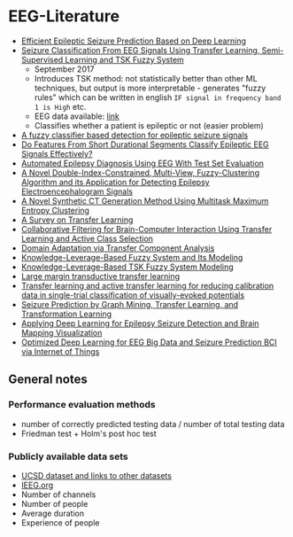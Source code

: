 # EEG-Literature

* [Efficient Epileptic Seizure Prediction Based on Deep Learning](https://ieeexplore.ieee.org/document/8765420)
* [Seizure Classification From EEG Signals Using Transfer Learning, Semi-Supervised Learning and TSK Fuzzy System](https://ieeexplore.ieee.org/document/8024036)  
  * September 2017  
  * Introduces TSK method: not statistically better than other ML techniques, but output is more interpretable - generates "fuzzy rules" which can be written in english ``IF signal in frequency band 1 is High`` etc.
  * EEG data available: [link](http://epileptologie-bonn.de/cms/front_content.php?idcat=193&lang=3&changelang=3)
  * Classifies whether a patient is epileptic or not (easier problem)
* [A fuzzy classifier based detection for epileptic seizure signals](https://ieeexplore.ieee.org/document/8289771)
* [Do Features From Short Durational Segments Classify Epileptic EEG Signals Effectively?](https://ieeexplore.ieee.org/document/8629837)
* [Automated Epilepsy Diagnosis Using EEG With Test Set Evaluation](https://ieeexplore.ieee.org/document/8705361)
* [A Novel Double-Index-Constrained, Multi-View, Fuzzy-Clustering Algorithm and its Application for Detecting Epilepsy Electroencephalogram Signals](https://ieeexplore.ieee.org/document/8778649)
* [A Novel Synthetic CT Generation Method Using Multitask Maximum Entropy Clustering](https://ieeexplore.ieee.org/document/8811481)
* [A Survey on Transfer Learning](https://ieeexplore.ieee.org/document/5288526)
* [Collaborative Filtering for Brain-Computer Interaction Using Transfer Learning and Active Class Selection](https://journals.plos.org/plosone/article?id=10.1371/journal.pone.0056624)
* [Domain Adaptation via Transfer Component Analysis](https://ieeexplore.ieee.org/document/5640675)
* [Knowledge-Leverage-Based Fuzzy System and Its Modeling](https://ieeexplore.ieee.org/abstract/document/6263294)
* [Knowledge-Leverage-Based TSK Fuzzy System Modeling](https://ieeexplore.ieee.org/document/6502723)
* [Large margin transductive transfer learning](https://dl.acm.org/citation.cfm?id=1646121)
* [Transfer learning and active transfer learning for reducing calibration data in single-trial classification of visually-evoked potentials](https://ieeexplore.ieee.org/document/6974353)
* [Seizure Prediction by Graph Mining, Transfer Learning, and Transformation Learning](https://link.springer.com/chapter/10.1007/978-3-319-21024-7_3)
* [Applying Deep Learning for Epilepsy Seizure Detection and Brain Mapping Visualization](https://dl.acm.org/citation.cfm?id=3241056)
* [Optimized Deep Learning for EEG Big Data and Seizure Prediction BCI via Internet of Things](https://www.computer.org/csdl/journal/bd/2017/04/08094871/13rRUxly97y)

General notes
-------------
### Performance evaluation methods
* number of correctly predicted testing data / number of total testing data
* Friedman test + Holm's post hoc test

### Publicly available data sets
* [UCSD dataset and links to other datasets](https://sccn.ucsd.edu/~arno/fam2data/publicly_available_EEG_data.html)
* [IEEG.org](https://www.ieeg.org/)
* Number of channels
* Number of people
* Average duration
* Experience of people

